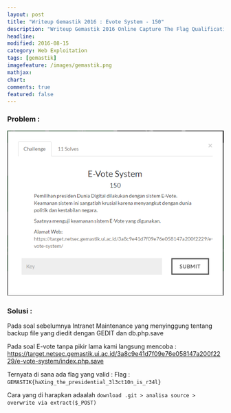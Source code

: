 ```yaml
---
layout: post
title: "Writeup Gemastik 2016 : Evote System - 150"
description: "Writeup Gemastik 2016 Online Capture The Flag Qualification"
headline: 
modified: 2016-08-15
category: Web Exploitation
tags: [gemastik]
imagefeature: /images/gemastik.png
mathjax: 
chart: 
comments: true
featured: false
---
```


### Problem :

![Evote System](/images/evote-system.png)


### Solusi :

Pada soal sebelumnya Intranet Maintenance yang menyinggung tentang backup file yang diedit dengan GEDIT dan db.php.save

Pada soal E-vote tanpa pikir lama kami langsung mencoba :
https://target.netsec.gemastik.ui.ac.id/3a8c9e41d7f09e76e058147a200f2229/e-vote-system/index.php.save

Ternyata di sana ada flag yang valid : 
Flag : `GEMASTIK{haXing_the_presidential_3l3ct10n_is_r34l}`

Cara yang di harapkan adaalah 
`download .git > analisa source > overwrite via extract($_POST)`


